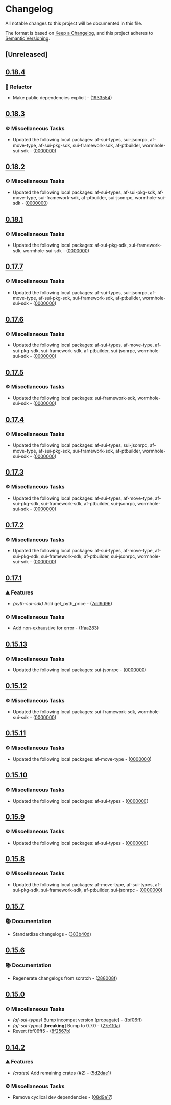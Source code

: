 # Changelog

All notable changes to this project will be documented in this file.

The format is based on [Keep a Changelog](https://keepachangelog.com/en/1.0.0/),
and this project adheres to [Semantic Versioning](https://semver.org/spec/v2.0.0.html).


## [Unreleased]

## [0.18.4](https://github.com/AftermathFinance/aftermath-sdk-rust/compare/pyth-sui-sdk-v0.18.3...pyth-sui-sdk-v0.18.4)

### 🚜 Refactor

- Make public dependencies explicit - ([1933554](https://github.com/AftermathFinance/aftermath-sdk-rust/commit/19335540faf2d55827fdfcd04aaa9c130fa306a3))


## [0.18.3](https://github.com/AftermathFinance/aftermath-sdk-rust/compare/pyth-sui-sdk-v0.18.2...pyth-sui-sdk-v0.18.3)

### ⚙️ Miscellaneous Tasks

- Updated the following local packages: af-sui-types, sui-jsonrpc, af-move-type, af-sui-pkg-sdk, sui-framework-sdk, af-ptbuilder, wormhole-sui-sdk - ([0000000](https://github.com/AftermathFinance/aftermath-sdk-rust/commit/0000000))


## [0.18.2](https://github.com/AftermathFinance/aftermath-sdk-rust/compare/pyth-sui-sdk-v0.18.1...pyth-sui-sdk-v0.18.2)

### ⚙️ Miscellaneous Tasks

- Updated the following local packages: af-sui-types, af-sui-pkg-sdk, af-move-type, sui-framework-sdk, af-ptbuilder, sui-jsonrpc, wormhole-sui-sdk - ([0000000](https://github.com/AftermathFinance/aftermath-sdk-rust/commit/0000000))


## [0.18.1](https://github.com/AftermathFinance/aftermath-sdk-rust/compare/pyth-sui-sdk-v0.18.0...pyth-sui-sdk-v0.18.1)

### ⚙️ Miscellaneous Tasks

- Updated the following local packages: af-sui-pkg-sdk, sui-framework-sdk, wormhole-sui-sdk - ([0000000](https://github.com/AftermathFinance/aftermath-sdk-rust/commit/0000000))


## [0.17.7](https://github.com/AftermathFinance/aftermath-sdk-rust/compare/pyth-sui-sdk-v0.17.6...pyth-sui-sdk-v0.17.7)

### ⚙️ Miscellaneous Tasks

- Updated the following local packages: af-sui-types, sui-jsonrpc, af-move-type, af-sui-pkg-sdk, sui-framework-sdk, af-ptbuilder, wormhole-sui-sdk - ([0000000](https://github.com/AftermathFinance/aftermath-sdk-rust/commit/0000000))


## [0.17.6](https://github.com/AftermathFinance/aftermath-sdk-rust/compare/pyth-sui-sdk-v0.17.5...pyth-sui-sdk-v0.17.6)

### ⚙️ Miscellaneous Tasks

- Updated the following local packages: af-sui-types, af-move-type, af-sui-pkg-sdk, sui-framework-sdk, af-ptbuilder, sui-jsonrpc, wormhole-sui-sdk - ([0000000](https://github.com/AftermathFinance/aftermath-sdk-rust/commit/0000000))


## [0.17.5](https://github.com/AftermathFinance/aftermath-sdk-rust/compare/pyth-sui-sdk-v0.17.4...pyth-sui-sdk-v0.17.5)

### ⚙️ Miscellaneous Tasks

- Updated the following local packages: sui-framework-sdk, wormhole-sui-sdk - ([0000000](https://github.com/AftermathFinance/aftermath-sdk-rust/commit/0000000))


## [0.17.4](https://github.com/AftermathFinance/aftermath-sdk-rust/compare/pyth-sui-sdk-v0.17.3...pyth-sui-sdk-v0.17.4)

### ⚙️ Miscellaneous Tasks

- Updated the following local packages: af-sui-types, sui-jsonrpc, af-move-type, af-sui-pkg-sdk, sui-framework-sdk, af-ptbuilder, wormhole-sui-sdk - ([0000000](https://github.com/AftermathFinance/aftermath-sdk-rust/commit/0000000))


## [0.17.3](https://github.com/AftermathFinance/aftermath-sdk-rust/compare/pyth-sui-sdk-v0.17.2...pyth-sui-sdk-v0.17.3)

### ⚙️ Miscellaneous Tasks

- Updated the following local packages: af-sui-types, af-move-type, af-sui-pkg-sdk, sui-framework-sdk, af-ptbuilder, sui-jsonrpc, wormhole-sui-sdk - ([0000000](https://github.com/AftermathFinance/aftermath-sdk-rust/commit/0000000))


## [0.17.2](https://github.com/AftermathFinance/aftermath-sdk-rust/compare/pyth-sui-sdk-v0.17.1...pyth-sui-sdk-v0.17.2)

### ⚙️ Miscellaneous Tasks

- Updated the following local packages: af-sui-types, af-move-type, af-sui-pkg-sdk, sui-framework-sdk, af-ptbuilder, sui-jsonrpc, wormhole-sui-sdk - ([0000000](https://github.com/AftermathFinance/aftermath-sdk-rust/commit/0000000))


## [0.17.1](https://github.com/AftermathFinance/aftermath-sdk-rust/compare/pyth-sui-sdk-v0.17.0...pyth-sui-sdk-v0.17.1)

### ⛰️ Features

- *(pyth-sui-sdk)* Add get_pyth_price - ([7dd9d96](https://github.com/AftermathFinance/aftermath-sdk-rust/commit/7dd9d96f21d235c7461faf6368e790b4c3f9edc2))

### ⚙️ Miscellaneous Tasks

- Add non-exhaustive for error - ([1faa283](https://github.com/AftermathFinance/aftermath-sdk-rust/commit/1faa283e00489120c43c84332d73e4ecacb73faf))


## [0.15.13](https://github.com/AftermathFinance/aftermath-sdk-rust/compare/pyth-sui-sdk-v0.15.12...pyth-sui-sdk-v0.15.13)

### ⚙️ Miscellaneous Tasks

- Updated the following local packages: sui-jsonrpc - ([0000000](https://github.com/AftermathFinance/aftermath-sdk-rust/commit/0000000))


## [0.15.12](https://github.com/AftermathFinance/aftermath-sdk-rust/compare/pyth-sui-sdk-v0.15.11...pyth-sui-sdk-v0.15.12)

### ⚙️ Miscellaneous Tasks

- Updated the following local packages: sui-framework-sdk, wormhole-sui-sdk - ([0000000](https://github.com/AftermathFinance/aftermath-sdk-rust/commit/0000000))


## [0.15.11](https://github.com/AftermathFinance/aftermath-sdk-rust/compare/pyth-sui-sdk-v0.15.10...pyth-sui-sdk-v0.15.11)

### ⚙️ Miscellaneous Tasks

- Updated the following local packages: af-move-type - ([0000000](https://github.com/AftermathFinance/aftermath-sdk-rust/commit/0000000))


## [0.15.10](https://github.com/AftermathFinance/aftermath-sdk-rust/compare/pyth-sui-sdk-v0.15.9...pyth-sui-sdk-v0.15.10)

### ⚙️ Miscellaneous Tasks

- Updated the following local packages: af-sui-types - ([0000000](https://github.com/AftermathFinance/aftermath-sdk-rust/commit/0000000))


## [0.15.9](https://github.com/AftermathFinance/aftermath-sdk-rust/compare/pyth-sui-sdk-v0.15.8...pyth-sui-sdk-v0.15.9)

### ⚙️ Miscellaneous Tasks

- Updated the following local packages: af-sui-types - ([0000000](https://github.com/AftermathFinance/aftermath-sdk-rust/commit/0000000))


## [0.15.8](https://github.com/AftermathFinance/aftermath-sdk-rust/compare/pyth-sui-sdk-v0.15.7...pyth-sui-sdk-v0.15.8)

### ⚙️ Miscellaneous Tasks

- Updated the following local packages: af-move-type, af-sui-types, af-sui-pkg-sdk, sui-framework-sdk, af-ptbuilder, sui-jsonrpc - ([0000000](https://github.com/AftermathFinance/aftermath-sdk-rust/commit/0000000))


## [0.15.7](https://github.com/AftermathFinance/aftermath-sdk-rust/compare/pyth-sui-sdk-v0.15.6...pyth-sui-sdk-v0.15.7)

### 📚 Documentation

- Standardize changelogs - ([383b40d](https://github.com/AftermathFinance/aftermath-sdk-rust/commit/383b40d75c38f637aafe06438673f71e1c57d432))


## [0.15.6](https://github.com/AftermathFinance/aftermath-sdk-rust/compare/pyth-sui-sdk-v0.15.5...pyth-sui-sdk-v0.15.6)

### 📚 Documentation

- Regenerate changelogs from scratch - ([288008f](https://github.com/AftermathFinance/aftermath-sdk-rust/commit/288008f5b60193ea34b765d8ad605cf4f25207e9))

## [0.15.0](https://github.com/AftermathFinance/aftermath-sdk-rust/compare/pyth-sui-sdk-v0.14.2...pyth-sui-sdk-v0.15.0)

### ⚙️ Miscellaneous Tasks

- *(af-sui-types)* Bump incompat version [propagate] - ([fbf06ff](https://github.com/AftermathFinance/aftermath-sdk-rust/commit/fbf06ff5b383d73297a7595b6a4ca7300bdbfbd2))
- *(af-sui-types)* [**breaking**] Bump to 0.7.0 - ([27e110a](https://github.com/AftermathFinance/aftermath-sdk-rust/commit/27e110a9455d4a1b9c4d9c1a9e4e0c85728a1e96))
- Revert fbf06ff5 - ([8f2567b](https://github.com/AftermathFinance/aftermath-sdk-rust/commit/8f2567b6efd2924092cb5a5a382a5cabeaf7fafd))

## [0.14.2](https://github.com/AftermathFinance/aftermath-sdk-rust/compare/pyth-sui-sdk-v0.14.0...pyth-sui-sdk-v0.14.2)

### ⛰️ Features

- *(crates)* Add remaining crates (#2) - ([5d2dae1](https://github.com/AftermathFinance/aftermath-sdk-rust/commit/5d2dae1392de8ed6a5af63a0e559bd3416112b35))

### ⚙️ Miscellaneous Tasks

- Remove cyclical dev dependencies - ([08d9a17](https://github.com/AftermathFinance/aftermath-sdk-rust/commit/08d9a1710fb56c3a58663051eecf29a18e91594b))

<!-- generated by git-cliff -->
